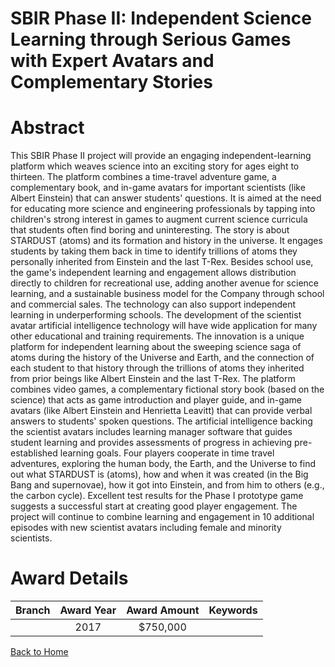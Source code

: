 
SBIR Phase II: Independent Science Learning through Serious Games with Expert Avatars and Complementary Stories
===============================================================================================================

# Abstract


This SBIR Phase II project will provide an engaging independent-learning platform which weaves science into an exciting story for ages eight to thirteen. The platform combines a time-travel adventure game, a complementary book, and in-game avatars for important scientists (like Albert Einstein) that can answer students' questions. It is aimed at the need for educating more science and engineering professionals by tapping into children's strong interest in games to augment current science curricula that students often find boring and uninteresting. The story is about STARDUST (atoms) and its formation and history in the universe. It engages students by taking them back in time to identify trillions of atoms they personally inherited from Einstein and the last T-Rex. Besides school use, the game's independent learning and engagement allows distribution directly to children for recreational use, adding another avenue for science learning, and a sustainable business model for the Company through school and commercial sales. The technology can also support independent learning in underperforming schools. The development of the scientist avatar artificial intelligence technology will have wide application for many other educational and training requirements. The innovation is a unique platform for independent learning about the sweeping science saga of atoms during the history of the Universe and Earth, and the connection of each student to that history through the trillions of atoms they inherited from prior beings like Albert Einstein and the last T-Rex. The platform combines video games, a complementary fictional story book (based on the science) that acts as game introduction and player guide, and in-game avatars (like Albert Einstein and Henrietta Leavitt) that can provide verbal answers to students' spoken questions. The artificial intelligence backing the scientist avatars includes learning manager software that guides student learning and provides assessments of progress in achieving pre-established learning goals. Four players cooperate in time travel adventures, exploring the human body, the Earth, and the Universe to find out what STARDUST is (atoms), how and when it was created (in the Big Bang and supernovae), how it got into Einstein, and from him to others (e.g., the carbon cycle). Excellent test results for the Phase I prototype game suggests a successful start at creating good player engagement. The project will continue to combine learning and engagement in 10 additional episodes with new scientist avatars including female and minority scientists.  

# Award Details

|Branch|Award Year|Award Amount|Keywords|
| :---: | :---: | :---: | :---: |
||2017|$750,000||
  
  


[Back to Home](https://github.com/chrischow/dod_sbir_awards/JT/#326)